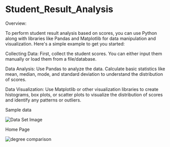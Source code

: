 # Student_Result_Analysis

Overview:

To perform student result analysis based on scores, you can use Python along with libraries like Pandas and Matplotlib for data manipulation and visualization. Here's a simple example to get you started:

Collecting Data: First, collect the student scores. You can either input them manually or load them from a file/database.

Data Analysis: Use Pandas to analyze the data. Calculate basic statistics like mean, median, mode, and standard deviation to understand the distribution of scores.

Data Visualization: Use Matplotlib or other visualization libraries to create histograms, box plots, or scatter plots to visualize the distribution of scores and identify any patterns or outliers.


Sample data

![Data Set Image](https://github.com/Pintu1802/Student_Result_Analysis/assets/126938670/0c606e1b-99a4-4ba6-beb3-e099e9279e1d)


Home Page

![degree comparison](https://github.com/Pintu1802/Student_Result_Analysis/assets/126938670/11b32ad4-4e58-4a52-836a-82d964de590c)

